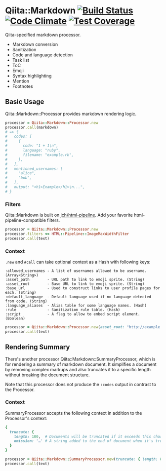# Qiita::Markdown [![Build Status](https://travis-ci.org/increments/qiita-markdown.svg)](https://travis-ci.org/increments/qiita-markdown) [![Code Climate](https://codeclimate.com/github/increments/qiita-markdown/badges/gpa.svg)](https://codeclimate.com/github/increments/qiita-markdown) [![Test Coverage](https://codeclimate.com/github/increments/qiita-markdown/badges/coverage.svg)](https://codeclimate.com/github/increments/qiita-markdown)
Qiita-specified markdown processor.

* Markdown conversion
* Sanitization
* Code and language detection
* Task list
* ToC
* Emoji
* Syntax highlighting
* Mention
* Footnotes

## Basic Usage
Qiita::Markdown::Processor provides markdown rendering logic.

```ruby
processor = Qiita::Markdown::Processor.new
processor.call(markdown)
# => {
#   codes: [
#     {
#       code: "1 + 1\n",
#       language: "ruby",
#       filename: "example.rb",
#     },
#   ],
#   mentioned_usernames: [
#     "alice",
#     "bob",
#   ],
#   output: "<h1>Example</h1>\n...",
# }
```

### Filters
Qiita::Markdown is built on [jch/html-pipeline](https://github.com/jch/html-pipeline).
Add your favorite html-pipeline-compatible filters.

```ruby
processor = Qiita::Markdown::Processor.new
processor.filters << HTML::Pipeline::ImageMaxWidthFilter
processor.call(text)
```

### Context
`.new` and `#call` can take optional context as a Hash with following keys:

```
:allowed_usernames - A list of usernames allowed to be username. (Array<String>)
:asset_path        - URL path to link to emoji sprite. (String)
:asset_root        - Base URL to link to emoji sprite. (String)
:base_url          - Used to construct links to user profile pages for each. (String)
:default_language  - Default language used if no language detected from code. (String)
:language_aliases  - Alias table for some language names. (Hash)
:rule              - Sanitization rule table. (Hash)
:script            - A flag to allow to embed script element. (Boolean)
```

```ruby
processor = Qiita::Markdown::Processor.new(asset_root: "http://example.com/assets")
processor.call(text)
```

## Rendering Summary
There's another processor Qiita::Markdown::SummaryProcessor,
which is for rendering a summary of markdown document.
It simplifies a document by removing complex markups
and also truncates it to a specific length without breaking the document structure.

Note that this processor does not produce the `:codes` output in contrast to the Processor.

### Context

SummaryProcessor accepts the following context in addition to the Processor's context:

```ruby
{
  truncate: {
    length: 100,  # Documents will be truncated if it exceeds this character count. (Integer)
    omission: '…' # A string added to the end of document when it's truncated. (String, nil)
  }
}
```

```ruby
processor = Qiita::Markdown::SummaryProcessor.new(truncate: { length: 80 })
processor.call(text)
```
